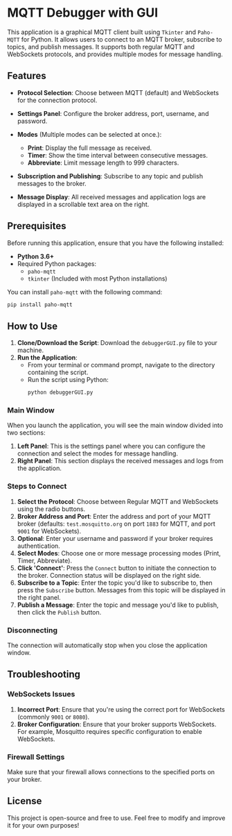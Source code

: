 # MQTT Debugger with GUI

This application is a graphical MQTT client built using `Tkinter` and `Paho-MQTT` for Python. It allows users to connect to an MQTT broker, subscribe to topics, and publish messages. It supports both regular MQTT and WebSockets protocols, and provides multiple modes for message handling.

## Features

- **Protocol Selection**: Choose between MQTT (default) and WebSockets for the connection protocol.
- **Settings Panel**: Configure the broker address, port, username, and password.
- **Modes** (Multiple modes can be selected at once.):
  - **Print**: Display the full message as received.
  - **Timer**: Show the time interval between consecutive messages.
  - **Abbreviate**: Limit message length to 999 characters.

- **Subscription and Publishing**: Subscribe to any topic and publish messages to the broker.
- **Message Display**: All received messages and application logs are displayed in a scrollable text area on the right.

## Prerequisites

Before running this application, ensure that you have the following installed:

- **Python 3.6+**
- Required Python packages:
  - `paho-mqtt`
  - `tkinter` (Included with most Python installations)

You can install `paho-mqtt` with the following command:

```bash
pip install paho-mqtt
```

## How to Use

1. **Clone/Download the Script**: Download the `debuggerGUI.py` file to your machine.
2. **Run the Application**:
   - From your terminal or command prompt, navigate to the directory containing the script.
   - Run the script using Python:
     ```bash
     python debuggerGUI.py
     ```

### Main Window

When you launch the application, you will see the main window divided into two sections:

1. **Left Panel**: This is the settings panel where you can configure the connection and select the modes for message handling.
2. **Right Panel**: This section displays the received messages and logs from the application.

### Steps to Connect

1. **Select the Protocol**: Choose between Regular MQTT and WebSockets using the radio buttons.
2. **Broker Address and Port**: Enter the address and port of your MQTT broker (defaults: `test.mosquitto.org` on port `1883` for MQTT, and port `9001` for WebSockets).
3. **Optional**: Enter your username and password if your broker requires authentication.
4. **Select Modes**: Choose one or more message processing modes (Print, Timer, Abbreviate).
5. **Click 'Connect'**: Press the `Connect` button to initiate the connection to the broker. Connection status will be displayed on the right side.
6. **Subscribe to a Topic**: Enter the topic you'd like to subscribe to, then press the `Subscribe` button. Messages from this topic will be displayed in the right panel.
7. **Publish a Message**: Enter the topic and message you'd like to publish, then click the `Publish` button.

### Disconnecting

The connection will automatically stop when you close the application window.

## Troubleshooting

### WebSockets Issues

1. **Incorrect Port**: Ensure that you're using the correct port for WebSockets (commonly `9001` or `8080`).
2. **Broker Configuration**: Ensure that your broker supports WebSockets. For example, Mosquitto requires specific configuration to enable WebSockets.

### Firewall Settings

Make sure that your firewall allows connections to the specified ports on your broker.

## License

This project is open-source and free to use. Feel free to modify and improve it for your own purposes!
